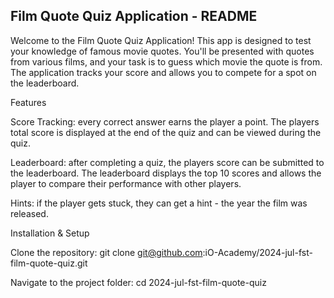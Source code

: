 ## Film Quote Quiz Application - README

Welcome to the Film Quote Quiz Application! This app is designed to test your knowledge of famous movie quotes. You'll be presented with quotes from various films, and your task is to guess which movie the quote is from. The application tracks your score and allows you to compete for a spot on the leaderboard.

Features

Score Tracking: every correct answer earns the player a point. The players total score is displayed at the end of the quiz and can be viewed during the quiz.

Leaderboard: after completing a quiz, the players score can be submitted to the leaderboard. The leaderboard displays the top 10 scores and allows the player to compare their performance with other players.

Hints: if the player gets stuck, they can get a hint - the year the film was released.

Installation & Setup

Clone the repository: git clone git@github.com:iO-Academy/2024-jul-fst-film-quote-quiz.git

Navigate to the project folder: cd 2024-jul-fst-film-quote-quiz
